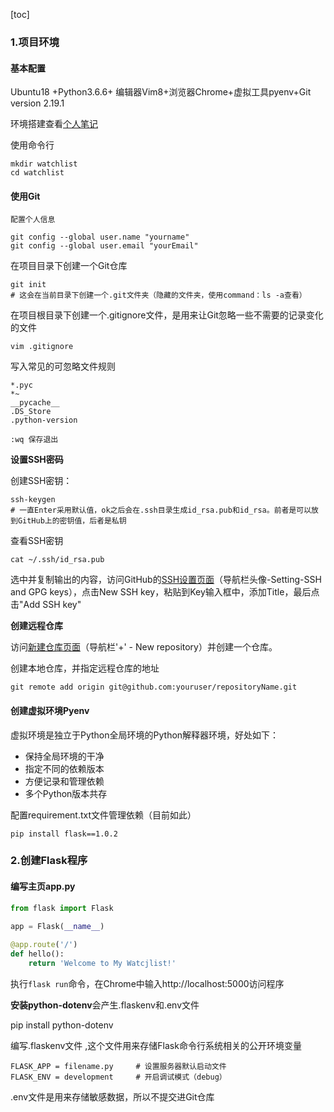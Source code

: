 [toc]

### 1.项目环境

#### 基本配置

Ubuntu18 +Python3.6.6+ 编辑器Vim8+浏览器Chrome+虚拟工具pyenv+Git version 2.19.1

环境搭建查看[个人笔记](https://www.jianshu.com/p/b152dd92bdea)

使用命令行

```shell
mkdir watchlist
cd watchlist
```

#### 使用Git

`配置个人信息`

```shel
git config --global user.name "yourname"
git config --global user.email "yourEmail"
```

在项目目录下创建一个Git仓库

```shell
git init
# 这会在当前目录下创建一个.git文件夹（隐藏的文件夹，使用command：ls -a查看）
```

 在项目根目录下创建一个.gitignore文件，是用来让Git忽略一些不需要的记录变化的文件

```shell
vim .gitignore
```

写入常见的可忽略文件规则

```shell
*.pyc
*~
__pycache__
.DS_Store
.python-version
```

`:wq 保存退出`

**设置SSH密码**

创建SSH密钥：

```shell
ssh-keygen
# 一直Enter采用默认值，ok之后会在.ssh目录生成id_rsa.pub和id_rsa。前者是可以放到GitHub上的密钥值，后者是私钥
```

查看SSH密钥

```shell
cat ~/.ssh/id_rsa.pub
```

选中并复制输出的内容，访问GitHub的[SSH设置页面](https://github.com/settings/keys)（导航栏头像-Setting-SSH and GPG keys），点击New SSH key，粘贴到Key输入框中，添加Title，最后点击"Add SSH key"

**创建远程仓库**

访问[新建仓库页面](https://github.com/new)（导航栏'+' - New repository）并创建一个仓库。

创建本地仓库，并指定远程仓库的地址

```shell
git remote add origin git@github.com:youruser/repositoryName.git
```

#### 创建虚拟环境Pyenv

虚拟环境是独立于Python全局环境的Python解释器环境，好处如下：

* 保持全局环境的干净
* 指定不同的依赖版本
* 方便记录和管理依赖
* 多个Python版本共存

配置requirement.txt文件管理依赖（目前如此）

```shell
pip install flask==1.0.2
```



### 2.创建Flask程序

#### 编写主页app.py

```python
from flask import Flask
  
app = Flask(__name__)

@app.route('/')
def hello():
    return 'Welcome to My Watcjlist!'
```

执行`flask run`命令，在Chrome中输入http://localhost:5000访问程序

**安装python-dotenv**会产生.flaskenv和.env文件

pip install python-dotenv

编写.flaskenv文件 ,这个文件用来存储Flask命令行系统相关的公开环境变量

```shell
FLASK_APP = filename.py 	# 设置服务器默认启动文件
FLASK_ENV = development		# 开启调试模式（debug）
```

.env文件是用来存储敏感数据，所以不提交进Git仓库

